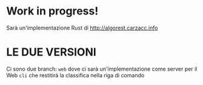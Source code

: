 # Work in progress!
Sarà un'implementazione Rust di http://algorest.carzacc.info

# LE DUE VERSIONI

Ci sono due branch:
`web` dove ci sarà un'implementazione come server per il Web
`cli` che restitirà la classifica nella riga di comando